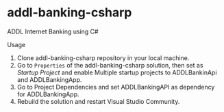 # addl-banking-csharp
ADDL Internet Banking using C#

Usage
1. Clone addl-banking-csharp repository in your local machine.
2. Go to  `Properties` of the addl-banking-csharp solution, then set as *Startup Project* and enable Multiple  startup projects  to ADDLBankinApi and ADDLBankingApp.
3. Go to Project Dependencies and set ADDLBankingAPI as dependency for ADDLBankingApp.
4. Rebuild the solution and restart Visual Studio Community.
